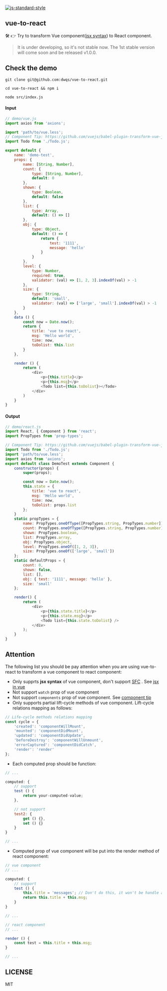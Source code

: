 [![js-standard-style](https://img.shields.io/badge/code%20style-standard-brightgreen.svg)](http://standardjs.com)

## vue-to-react
🛠️ 👉 Try to transform Vue component([jsx syntax](https://github.com/vuejs/babel-plugin-transform-vue-jsx)) to React component.
>It is under developing, so it's not stable now. The 1st stable version will come soon and be released v1.0.0.

## Check the demo
```
git clone git@github.com:dwqs/vue-to-react.git

cd vue-to-react && npm i

node src/index.js
```

#### Input
```js
// demo/vue.js
import axios from 'axions';

import 'path/to/vue.less';
// Component Tip: https://github.com/vuejs/babel-plugin-transform-vue-jsx#component-tip
import Todo from './Todo.js';

export default {
    name: 'demo-test',
    props: {
        name: [String, Number],
        count: {
            type: [String, Number],
            default: 0
        },
        shown: {
            type: Boolean,
            default: false
        },
        list: {
            type: Array,
            default: () => []
        },
        obj: {
            type: Object,
            default: () => {
                return {
                	test: '1111',
                    message: 'hello'
                }
            }
        },
        level: {
            type: Number,
            required: true,
            validator: (val) => [1, 2, 3].indexOf(val) > -1
        },
        size: {
            type: String,
            default: 'small',
          	validator: (val) => ['large', 'small'].indexOf(val) > -1
        }
    },
    data () {
        const now = Date.now();
        return {
            title: 'vue to react',
            msg: 'Hello world',
            time: now,
            toDolist: this.list
        }
    },

    render () {
        return (
            <div>
                <p>{this.title}</p>
                <p>{this.msg}</p>
                <Todo list={this.toDolist}></Todo>
            </div>
        )
    }
}
```

#### Output
```js
// demo/react.js
import React, { Component } from 'react';
import PropTypes from 'prop-types';

// Component Tip: https://github.com/vuejs/babel-plugin-transform-vue-jsx#component-tip
import Todo from './Todo.js';
import 'path/to/vue.less';
import axios from 'axions';
export default class DemoTest extends Component {
    constructor(props) {
        super(props);

        const now = Date.now();
        this.state = {
            title: 'vue to react',
            msg: 'Hello world',
            time: now,
            toDolist: props.list
        };
    }
    static propTypes = {
        name: PropTypes.oneOfType([PropTypes.string, PropTypes.number]),
        count: PropTypes.oneOfType([PropTypes.string, PropTypes.number]),
        shown: PropTypes.boolean,
        list: PropTypes.array,
        obj: PropTypes.object,
        level: PropTypes.oneOf([1, 2, 3]),
        size: PropTypes.oneOf(['large', 'small'])
    };
    static defaultProps = {
        count: 0,
        shown: false,
        list: [],
        obj: { test: '1111', message: 'hello' },
        size: 'small'
    };

    render() {
        return (
            <div>
                <p>{this.state.title}</p>
                <p>{this.state.msg}</p>
                <Todo list={this.state.toDolist} />
            </div>
        );
    }
}
```

## Attention
The following list you should be pay attention when you are using vue-to-react to transform a vue component to react component:

* Only supprts **jsx syntax** of vue component, don't support [SFC](https://vuejs.org/v2/guide/single-file-components.html) . See [jsx in vue](https://github.com/vuejs/babel-plugin-transform-vue-jsx)
* Not support `watch` prop of vue component
* Not support `components` prop of vue component. See [component tip](https://github.com/vuejs/babel-plugin-transform-vue-jsx#component-tip)
* Only supports partial lift-cycle methods of vue component. Lift-cycle relations mapping as follows: 

```js
// Life-cycle methods relations mapping
const cycle = {
    'created': 'componentWillMount',
    'mounted': 'componentDidMount',
    'updated': 'componentDidUpdate',
    'beforeDestroy': 'componentWillUnmount',
    'errorCaptured': 'componentDidCatch',
    'render': 'render'
};
```

* Each computed prop should be function: 

```js
// ...

computed: {
    // support
    test () {
        return your-computed-value;
    },

    // not support
    test2: {
        get () {},
        set () {}
    }
}

// ...
```

* Computed prop of vue component will be put into the render method of react component:

```js
// vue component
// ...

computed: {
    // support
    test () {
        this.title = 'messages'; // Don't do this, it won't be handle and you will receive a warning.
        return this.title + this.msg;
    }
}

// ...

// react component
// ...

render () {
    const test = this.title + this.msg;
}

// ...
```

## LICENSE
MIT